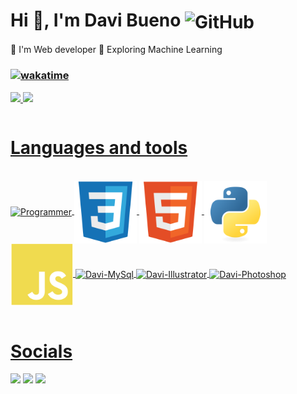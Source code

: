 # Hi 👋, I'm Davi Bueno   <img align="center" height="40em"  alt="GitHub" src="https://media2.giphy.com/media/v1.Y2lkPTc5MGI3NjExZ3BrY3QycHh2MDYwODF4cms4N3RqNmt4dnRhODk4ZWdpam0zazh3NyZlcD12MV9pbnRlcm5hbF9naWZfYnlfaWQmY3Q9cw/CwTvSiWflgCGKgz5eb/giphy.webp" >

🌱 I'm Web developer 🔭 Exploring Machine Learning 
### [![wakatime](https://wakatime.com/badge/user/14e75f44-94d0-4ad8-9a79-459b03179129/project/c54d9e28-2e2d-4b82-bd57-eee24d18e437.svg)](https://wakatime.com/badge/user/14e75f44-94d0-4ad8-9a79-459b03179129/project/c54d9e28-2e2d-4b82-bd57-eee24d18e437)

<table>
  <a href="https://github.com/buenosdev">
  <img height="180em" src="https://github-readme-stats.vercel.app/api?username=buenosdev&rank_icon=github&title_color=fff&icon_color=79ff97&bg_color=151515&text_color=9f9f9f&include_all_commits=true"/>
  <img height="180em" src="https://github-readme-stats.vercel.app/api/top-langs/?username=buenosdev&layout=compact&langs_count=6&title_color=fff&icon_color=79ff97&text_color=9f9f9f&bg_color=151515"/>
</table>

# Languages ​​and tools

<div style="display: inline_block"><br>
  <img align="center" height="100em"  alt="Programmer" src="https://media.discordapp.net/attachments/706117027408117801/1273659085408964659/3IsP.gif?ex=66bf6af5&is=66be1975&hm=f27c9471433b67c555801be2eb7da48c675e1ec6079981e0748fb4f410fa415a&=" >
  <img align="center" alt="Davi-CSS"  width="100" src="https://raw.githubusercontent.com/devicons/devicon/master/icons/css3/css3-original.svg">
  <img align="center" alt="Davi-HTML"  width="100" src="https://raw.githubusercontent.com/devicons/devicon/master/icons/html5/html5-original.svg">
  <img align="center" alt="Davi-Python" width="100" src="https://raw.githubusercontent.com/devicons/devicon/master/icons/python/python-original.svg">
  <img align="center" alt="Davi-Js"  width="100" src="https://raw.githubusercontent.com/devicons/devicon/master/icons/javascript/javascript-plain.svg">
  <img align="center" alt="Davi-MySql"  width="100" src="https://cdn.jsdelivr.net/gh/devicons/devicon@latest/icons/mysql/mysql-original.svg">
  <img align="center" alt="Davi-Illustrator"  width="100" src="https://cdn.jsdelivr.net/gh/devicons/devicon@latest/icons/illustrator/illustrator-plain.svg">
  <img align="center" alt="Davi-Photoshop"  width="100" src="https://cdn.jsdelivr.net/gh/devicons/devicon@latest/icons/photoshop/photoshop-original.svg">

</div><br>

 # Socials
 <div>

 <a align="center"  width="120em" href="https://discord.gg/kxfYKHwkDQ" target="_blank"><img src="https://img.shields.io/badge/Discord-7289DA?style=for-the-badge&logo=discord&logoColor=white" target="_blank"></a> 
  <a align="center" width="120em"  href = "mailto:davibuenocgd@gmail.com"><img src="https://img.shields.io/badge/-Gmail-%23333?style=for-the-badge&logo=gmail&logoColor=white" target="_blank"></a>
  <a align="center" width="120em" href="https://www.linkedin.com/in/buenosdev" target="_blank"><img src="https://img.shields.io/badge/-LinkedIn-%230077B5?style=for-the-badge&logo=linkedin&logoColor=white" target="_blank"></a> 

</div>

